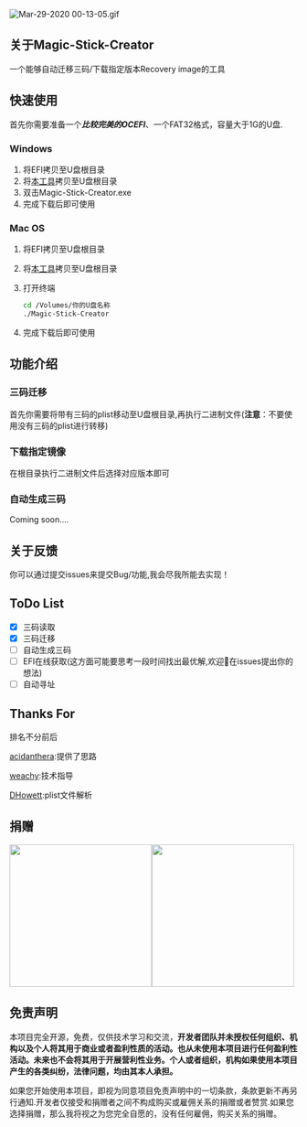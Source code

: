 ![Mar-29-2020 00-13-05.gif](https://i.loli.net/2020/03/29/I1kQhAZyH9NYiPs.gif)

## 关于Magic-Stick-Creator

一个能够自动迁移三码/下载指定版本Recovery image的工具

## 快速使用

首先你需要准备一个***比较完美的OCEFI***、一个FAT32格式，容量大于1G的U盘.

### Windows

1. 将EFI拷贝至U盘根目录
2. 将[本工具](https://github.com/Max-Cheng/Magic-Stick-Creator/releases)拷贝至U盘根目录
3. 双击Magic-Stick-Creator.exe
4. 完成下载后即可使用

### Mac OS

1. 将EFI拷贝至U盘根目录

2. 将[本工具](https://github.com/Max-Cheng/Magic-Stick-Creator/releases)拷贝至U盘根目录

3. 打开终端

   ```bash
   cd /Volumes/你的U盘名称
   ./Magic-Stick-Creator
   ```

4. 完成下载后即可使用

## 功能介绍

### 三码迁移

首先你需要将带有三码的plist移动至U盘根目录,再执行二进制文件(**注意**：不要使用没有三码的plist进行转移)

### 下载指定镜像

在根目录执行二进制文件后选择对应版本即可

### 自动生成三码

Coming soon....

## 关于反馈

你可以通过提交issues来提交Bug/功能,我会尽我所能去实现！

## ToDo List

- [x] 三码读取
- [x] 三码迁移
- [ ] 自动生成三码
- [ ] EFI在线获取(这方面可能要思考一段时间找出最优解,欢迎👏在issues提出你的想法)
- [ ] 自动寻址

## Thanks For

排名不分前后

[acidanthera](https://github.com/acidanthera):提供了思路

[weachy](https://www.jianshu.com/u/82ec04331356):技术指导

[DHowett](https://github.com/DHowett):plist文件解析

## 捐赠

<img src="https://i.loli.net/2020/03/29/rxiF74MC2c5UePq.jpg" width="249.2"><img src="https://i.loli.net/2020/03/29/cG6i4UvrjfJmOSA.jpg" width="249.2"  >

## 免责声明

本项目完全开源，免费，仅供技术学习和交流，**开发者团队并未授权任何组织、机构以及个人将其用于商业或者盈利性质的活动。也从未使用本项目进行任何盈利性活动。未来也不会将其用于开展营利性业务。个人或者组织，机构如果使用本项目产生的各类纠纷，法律问题，均由其本人承担。**

如果您开始使用本项目，即视为同意项目免责声明中的一切条款，条款更新不再另行通知.开发者仅接受和捐赠者之间不构成购买或雇佣关系的捐赠或者赞赏.如果您选择捐赠，那么我将视之为您完全自愿的，没有任何雇佣，购买关系的捐赠。